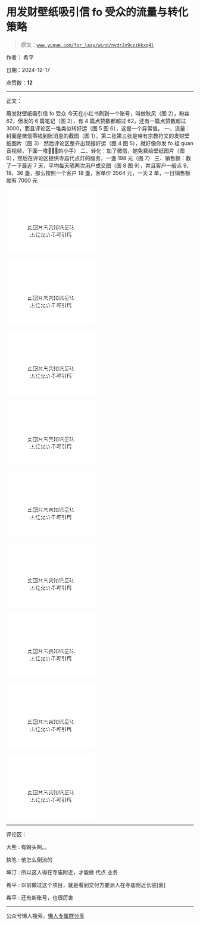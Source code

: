 # 用发财壁纸吸引信 fo 受众的流量与转化策略

> 原文：[`www.yuque.com/for_lazy/wind/nvdr2v9czzkkxq4l`](https://www.yuque.com/for_lazy/wind/nvdr2v9czzkkxq4l)

作者： 希平

日期：2024-12-17

点赞数：**12**

* * *

正文：

用发财壁纸吸引信 fo 受众
今天在小红书刷到一个账号，叫做秋风（图 2），粉丝 62，但发的 6 篇笔记（图 2），有 4 篇点赞数都超过 62，还有一篇点赞数超过 3000，而且评论区一堆类似转好运（图 5 图 6），这是一个异常值。
一、流量：封面是微信零钱到账消息的截图（图 1），第二张第三张是带有宗教符文的发财壁纸图片（图 3）
然后评论区整齐出现接好运（图 4 图 5），就好像你发 fo 祖 guan 音视频，下面一堆🙏🙏🙏的小手）
二、转化：加了微信，她免费给壁纸图片（图 6），然后在评论区提供寺庙代点灯的服务，一盏 198 元（图 7）
三、销售额：数了一下最近 7 天，平均每天晒两次用户成交图（图 8 图 9），并且客户一般点 9、18、36 盏，那么按照一个客户 18 盏，客单价 3564 元，一天 2 单，一日销售额就有 7000 元

![](img/0412d06585dd4fc2139f024f0e4344ad.png "None")

![](img/015b38b5e84b24e4a1cd03fcf8617546.png "None")

![](img/0eb8708e59a755b03b6c910a3dc9b91c.png "None")

![](img/c99391782fca13fd3bded0ec801a68cd.png "None")

![](img/36aadb69bd15a2511ac38211a9f9eb14.png "None")

![](img/7e76eed2bd81ba7ca32bd85f8c929caf.png "None")

![](img/1a682e5b388e0b95ad1a200f2cf22eeb.png "None")

![](img/1d03973d5ff6b5289a971fb027d8737a.png "None")

![](img/74528a2af4eb92364ac33a9dc061d141.png "None")

* * *

评论区：

大熊 : 有盼头啊。。

执笔 : 他怎么倒流的

坤汀 : 所以这人得在寺庙附近，才能做 代点 业务

希平 : 以前做过这个项目，就是看到交付方要派人在寺庙附近长驻[衰]

希平 : 还有新账号，也很厉害

* * *

公众号懒人搜索，[懒人专属群分享](https://lazybook.fun/#/blog/group)
